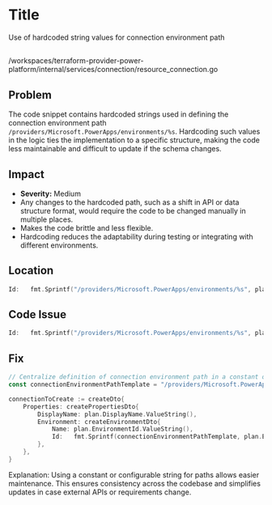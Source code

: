 # Title

Use of hardcoded string values for connection environment path

##

/workspaces/terraform-provider-power-platform/internal/services/connection/resource_connection.go

## Problem

The code snippet contains hardcoded strings used in defining the connection environment path `/providers/Microsoft.PowerApps/environments/%s`. Hardcoding such values in the logic ties the implementation to a specific structure, making the code less maintainable and difficult to update if the schema changes.

## Impact

- **Severity:** Medium  
- Any changes to the hardcoded path, such as a shift in API or data structure format, would require the code to be changed manually in multiple places.
- Makes the code brittle and less flexible.
- Hardcoding reduces the adaptability during testing or integrating with different environments.

## Location

```go
Id:   fmt.Sprintf("/providers/Microsoft.PowerApps/environments/%s", plan.EnvironmentId.ValueString()),
```

## Code Issue

```go
Id:   fmt.Sprintf("/providers/Microsoft.PowerApps/environments/%s", plan.EnvironmentId.ValueString()),
```

## Fix

```go
// Centralize definition of connection environment path in a constant or configuration variable.
const connectionEnvironmentPathTemplate = "/providers/Microsoft.PowerApps/environments/%s"

connectionToCreate := createDto{
    Properties: createPropertiesDto{
        DisplayName: plan.DisplayName.ValueString(),
        Environment: createEnvironmentDto{
            Name: plan.EnvironmentId.ValueString(),
            Id:   fmt.Sprintf(connectionEnvironmentPathTemplate, plan.EnvironmentId.ValueString()),
        },
    },
}
```

Explanation: Using a constant or configurable string for paths allows easier maintenance. This ensures consistency across the codebase and simplifies updates in case external APIs or requirements change.